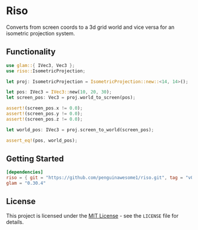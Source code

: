 # Riso

Converts from screen coords to a 3d grid world and vice versa for an isometric projection system.

## Functionality

```rust
use glam::{ IVec3, Vec3 };
use riso::IsometricProjection;

let proj: IsometricProjection = IsometricProjection::new::<14, 14>();

let pos: IVec3 = IVec3::new(10, 20, 30);
let screen_pos: Vec3 = proj.world_to_screen(pos);

assert!(screen_pos.x != 0.0);
assert!(screen_pos.y != 0.0);
assert!(screen_pos.z != 0.0);

let world_pos: IVec3 = proj.screen_to_world(screen_pos);

assert_eq!(pos, world_pos);
```

## Getting Started

```toml
[dependencies]
riso = { git = "https://github.com/penguinawesome1/riso.git", tag = "v0.1.0" }
glam = "0.30.4"
```

## License

This project is licensed under the [MIT License](LICENSE) - see the `LICENSE` file for details.
